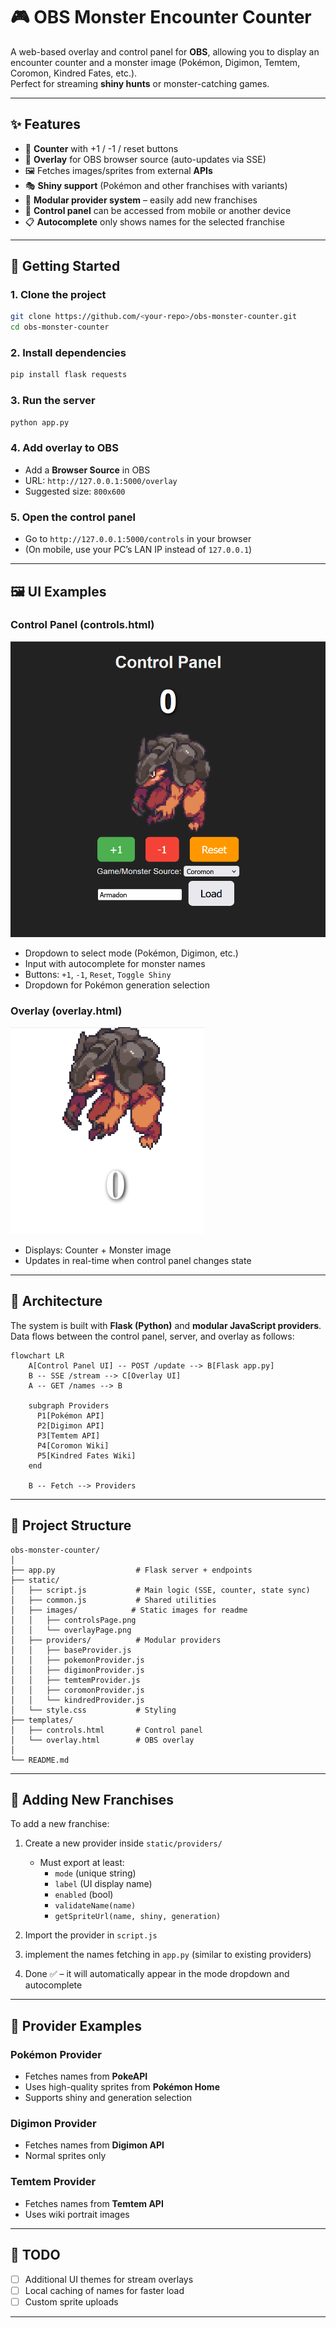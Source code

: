 # 🎮 OBS Monster Encounter Counter

A web-based overlay and control panel for **OBS**, allowing you to display an encounter counter and a monster image (Pokémon, Digimon, Temtem, Coromon, Kindred Fates, etc.).  
Perfect for streaming **shiny hunts** or monster-catching games.

---

## ✨ Features

-   🔢 **Counter** with +1 / -1 / reset buttons
-   🎨 **Overlay** for OBS browser source (auto-updates via SSE)
-   🖼️ Fetches images/sprites from external **APIs**
-   🎭 **Shiny support** (Pokémon and other franchises with variants)
-   🧩 **Modular provider system** – easily add new franchises
-   📱 **Control panel** can be accessed from mobile or another device
-   📋 **Autocomplete** only shows names for the selected franchise

---

## 🚀 Getting Started

### 1. Clone the project

```bash
git clone https://github.com/<your-repo>/obs-monster-counter.git
cd obs-monster-counter
```

### 2. Install dependencies

```bash
pip install flask requests
```

### 3. Run the server

```bash
python app.py
```

### 4. Add overlay to OBS

-   Add a **Browser Source** in OBS
-   URL: `http://127.0.0.1:5000/overlay`
-   Suggested size: `800x600`

### 5. Open the control panel

-   Go to `http://127.0.0.1:5000/controls` in your browser
-   (On mobile, use your PC’s LAN IP instead of `127.0.0.1`)

---

## 🖼️ UI Examples

### Control Panel (controls.html)

![control-panel](/static/images/controlsPage.png "Control Panel")

-   Dropdown to select mode (Pokémon, Digimon, etc.)
-   Input with autocomplete for monster names
-   Buttons: `+1`, `-1`, `Reset`, `Toggle Shiny`
-   Dropdown for Pokémon generation selection

### Overlay (overlay.html)

![overlay](/static/images/overlayPage.png "Overlay")

-   Displays: Counter + Monster image
-   Updates in real-time when control panel changes state

---

## 🧩 Architecture

The system is built with **Flask (Python)** and **modular JavaScript providers**.  
Data flows between the control panel, server, and overlay as follows:

```mermaid
flowchart LR
    A[Control Panel UI] -- POST /update --> B[Flask app.py]
    B -- SSE /stream --> C[Overlay UI]
    A -- GET /names --> B

    subgraph Providers
      P1[Pokémon API]
      P2[Digimon API]
      P3[Temtem API]
      P4[Coromon Wiki]
      P5[Kindred Fates Wiki]
    end

    B -- Fetch --> Providers
```

---

## 📂 Project Structure

```
obs-monster-counter/
│
├── app.py                  # Flask server + endpoints
├── static/
│   ├── script.js           # Main logic (SSE, counter, state sync)
│   ├── common.js           # Shared utilities
│   ├── images/            # Static images for readme
│   │   ├── controlsPage.png
│   │   └── overlayPage.png
│   ├── providers/          # Modular providers
│   │   ├── baseProvider.js
│   │   ├── pokemonProvider.js
│   │   ├── digimonProvider.js
│   │   ├── temtemProvider.js
│   │   ├── coromonProvider.js
│   │   └── kindredProvider.js
│   └── style.css           # Styling
├── templates/
│   ├── controls.html       # Control panel
│   └── overlay.html        # OBS overlay
│
└── README.md
```

---

## 🔧 Adding New Franchises

To add a new franchise:

1. Create a new provider inside `static/providers/`

    - Must export at least:
        - `mode` (unique string)
        - `label` (UI display name)
        - `enabled` (bool)
        - `validateName(name)`
        - `getSpriteUrl(name, shiny, generation)`

2. Import the provider in `script.js`
3. implement the names fetching in `app.py` (similar to existing providers)
4. Done ✅ – it will automatically appear in the mode dropdown and autocomplete

---

## 📸 Provider Examples

### Pokémon Provider

-   Fetches names from **PokeAPI**
-   Uses high-quality sprites from **Pokémon Home**
-   Supports shiny and generation selection

### Digimon Provider

-   Fetches names from **Digimon API**
-   Normal sprites only

### Temtem Provider

-   Fetches names from **Temtem API**
-   Uses wiki portrait images

---

## 📝 TODO

-   [ ] Additional UI themes for stream overlays
-   [ ] Local caching of names for faster load
-   [ ] Custom sprite uploads

---
